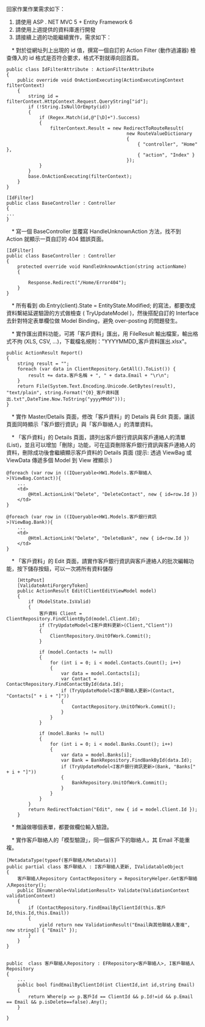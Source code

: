 回家作業作業需求如下：

1. 請使用 ASP . NET MVC 5 + Entity Framework 6
2. 請使用上週提供的資料庫進行開發
3. 請接續上週的功能繼續實作，需求如下：

　* 對於從網址列上出現的 id 值，撰寫一個自訂的 Action Filter (動作過濾器) 檢查傳入的 id 格式是否符合要求，格式不對就導向回首頁。

	public class IdFilterAttribute : ActionFilterAttribute
    {
        public override void OnActionExecuting(ActionExecutingContext filterContext)
        {
            string id = filterContext.HttpContext.Request.QueryString["id"];
            if (!String.IsNullOrEmpty(id))
            {
                if (Regex.Match(id,@"[\D]+").Success)
                {
                    filterContext.Result = new RedirectToRouteResult(
                                                new RouteValueDictionary 
                                                { 
                                                    { "controller", "Home" }, 
                                                    { "action", "Index" } 
                                                });
                }
            }
            base.OnActionExecuting(filterContext);
        }
    }
	
	[IdFilter]
    public class BaseController : Controller
    {
	...
	}
	
	
　* 寫一個 BaseController 並覆寫 HandleUnknownAction 方法，找不到 Action 就顯示一頁自訂的 404 錯誤頁面。

	[IdFilter]
    public class BaseController : Controller
    {
        protected override void HandleUnknownAction(string actionName)
        {

            Response.Redirect("/Home/Error404");
        }
	}

　* 所有看到 db.Entry(client).State = EntityState.Modified; 的寫法，都要改成資料繫結延遲驗證的方式做檢查 ( TryUpdateModel )，然後搭配自訂的 Interface 去針對特定表單欄位做 Model Binding，避免 over-posting 的問題發生。




　* 實作匯出資料功能，可將「客戶資料」匯出，用 FileResult 輸出檔案，輸出格式不拘 (XLS, CSV, ...)，下載檔名規則："YYYYMMDD_客戶資料匯出.xlsx"。
　


  	public ActionResult Report()
	{
		string result = "";
		foreach (var data in ClientRepository.GetAll().ToList()) {
			result += data.客戶名稱 + ", " + data.Email + "\r\n";
		}
		return File(System.Text.Encoding.Unicode.GetBytes(result), "text/plain", string.Format("{0}_客戶資料匯出.txt",DateTime.Now.ToString("yyyyMMdd"))); 
	}
  
  
  
　* 實作 Master/Details 頁面，修改「客戶資料」的 Details 與 Edit 頁面，讓該頁面同時顯示「客戶銀行資訊」與「客戶聯絡人」的清單資料。




　* 「客戶資料」的 Details 頁面，請列出客戶銀行資訊與客戶連絡人的清單 (List)，並且可以增加「刪除」功能，可在這頁刪除客戶銀行資訊與客戶連絡人的資料，刪除成功後會繼續顯示客戶資料的 Details 頁面 (提示: 透過 ViewBag 或 ViewData 傳遞多個 Model 到 View 裡顯示 )
	
	@foreach (var row in ((IQueryable<HW1.Models.客戶聯絡人>)ViewBag.Contact)){
		...
		<td>
            @Html.ActionLink("Delete", "DeleteContact", new { id=row.Id })
        </td>
	}
	
	@foreach (var row in ((IQueryable<HW1.Models.客戶銀行資訊>)ViewBag.Bank)){
		...
		<td>
            @Html.ActionLink("Delete", "DeleteBank", new { id=row.Id })
        </td>
	}

	
	
　* 「客戶資料」的 Edit 頁面，請實作客戶銀行資訊與客戶連絡人的批次編輯功能，按下儲存按鈕，可以一次將所有資料儲存
		
		[HttpPost]
        [ValidateAntiForgeryToken]
        public ActionResult Edit(ClientEditViewModel model)
        {
            if (ModelState.IsValid)
            {
                客戶資料 Client = ClientRepository.FindClientById(model.Client.Id);
                if (TryUpdateModel<I客戶資料更新>(Client,"Client"))
                {
                    ClientRepository.UnitOfWork.Commit();
                }

                if (model.Contacts != null)
                {
                    for (int i = 0; i < model.Contacts.Count(); i++)
                    {
                        var data = model.Contacts[i];
                        var Contact = ContactRepository.FindContactById(data.Id);
                        if (TryUpdateModel<I客戶聯絡人更新>(Contact, "Contacts[" + i + "]"))
                        {
                            ContactRepository.UnitOfWork.Commit();
                        }
                    }
                }

                if (model.Banks != null)
                {
                    for (int i = 0; i < model.Banks.Count(); i++)
                    {
                        var data = model.Banks[i];
                        var Bank = BankRepository.FindBankById(data.Id);
                        if (TryUpdateModel<I客戶銀行資訊更新>(Bank, "Banks[" + i + "]"))
                        {
                            BankRepository.UnitOfWork.Commit();
                        }
                    }
                }
            }
            return RedirectToAction("Edit", new { id = model.Client.Id });
        }

		
		
　* 無論做哪個表單，都要做欄位輸入驗證。


　* 實作客戶聯絡人的「模型驗證」，同一個客戶下的聯絡人，其 Email 不能重複。
	
	[MetadataType(typeof(客戶聯絡人MetaData))]
    public partial class 客戶聯絡人 : I客戶聯絡人更新, IValidatableObject
    {
        客戶聯絡人Repository ContactRepository = RepositoryHelper.Get客戶聯絡人Repository();
        public IEnumerable<ValidationResult> Validate(ValidationContext validationContext)
        {
            if (ContactRepository.findEmailByClientId(this.客戶Id,this.Id,this.Email))
            {
                yield return new ValidationResult("Email與其他聯絡人重複", new string[] { "Email" });
            }
        }   
    }
	
	
	public  class 客戶聯絡人Repository : EFRepository<客戶聯絡人>, I客戶聯絡人Repository
	{
		...
        public bool findEmailByClientId(int ClientId,int id,string Email)
        {
            return Where(p => p.客戶Id == ClientId && p.Id!=id && p.Email == Email && p.isDelete==false).Any();
        }

	}
